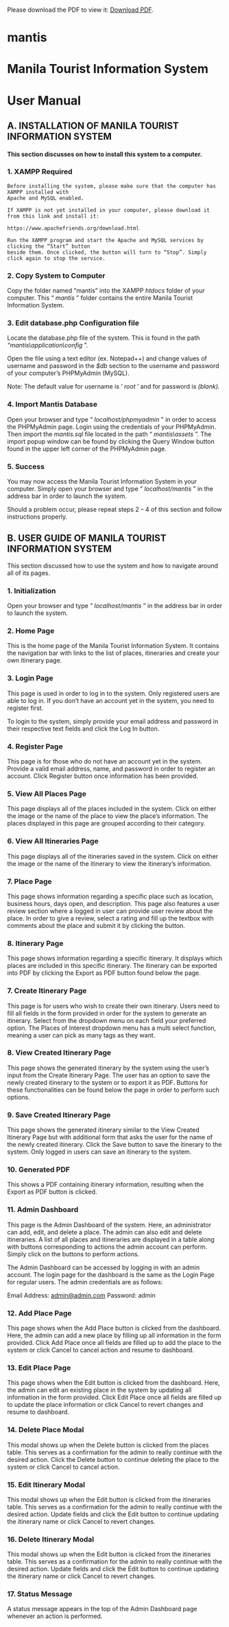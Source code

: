 <object data="https://github.com/marronmarasigan/mantis/raw/master/User%20Manual%20Manila%20Tourist%20Information%20System.pdf" type="application/pdf" width="700px" height="700px">
    <embed src="https://github.com/marronmarasigan/mantis/raw/master/User%20Manual%20Manila%20Tourist%20Information%20System.pdf">
        <p>Please download the PDF to view it: <a href="https://github.com/marronmarasigan/mantis/raw/master/User%20Manual%20Manila%20Tourist%20Information%20System.pdf">Download PDF</a>.</p>
    </embed>
</object>

# mantis

# Manila Tourist Information System

# User Manual

## A. INSTALLATION OF MANILA TOURIST INFORMATION SYSTEM

#### This section discusses on how to install this system to a computer.

### 1. XAMPP Required

```
Before installing the system, please make sure that the computer has XAMPP installed with
Apache and MySQL enabled.
```
```
If XAMPP is not yet installed in your computer, please download it from this link and install it:
```
```
https://www.apachefriends.org/download.html
```
```
Run the XAMPP program and start the Apache and MySQL services by clicking the “Start” button
beside them. Once clicked, the button will turn to “Stop”. Simply click again to stop the service.
```

### 2. Copy System to Computer

Copy the folder named “mantis” into the XAMPP _htdocs_ folder of your computer. This “ _mantis_ ”
folder contains the entire Manila Tourist Information System.

### 3. Edit database.php Configuration file

Locate the database.php file of the system. This is found in the path
_“mantis\application\config_ ”.

Open the file using a text editor (ex. Notepad++) and change values of username and password
in the _$db_ section to the username and password of your computer’s PHPMyAdmin (MySQL).

Note: The default value for username is ‘ _root_ ’ and for password is _(blank)._


### 4. Import Mantis Database

Open your browser and type “ _localhost/phpmyadmin_ ” in order to access the PHPMyAdmin
page. Login using the credentials of your PHPMyAdmin. Then import the _mantis.sql_ file located
in the path “ _mantis\assets_ ”. The import popup window can be found by clicking the Query
Window button found in the upper left corner of the PHPMyAdmin page.

### 5. Success

You may now access the Manila Tourist Information System in your computer. Simply open your
browser and type “ _localhost/mantis_ ” in the address bar in order to launch the system.

Should a problem occur, please repeat steps 2 – 4 of this section and follow instructions
properly.


## B. USER GUIDE OF MANILA TOURIST INFORMATION SYSTEM

This section discussed how to use the system and how to navigate around all of its pages.

### 1. Initialization

Open your browser and type “ _localhost/mantis_ ” in the address bar in order to launch the system.

### 2. Home Page

This is the home page of the Manila Tourist Information System. It contains the navigation bar with links
to the list of places, itineraries and create your own itinerary page.


### 3. Login Page

This page is used in order to log in to the system. Only registered users are able to log in. If you don’t
have an account yet in the system, you need to register first.

To login to the system, simply provide your email address and password in their respective text fields
and click the Log In button.

### 4. Register Page

This page is for those who do not have an account yet in the system. Provide a valid email address,
name, and password in order to register an account. Click Register button once information has been
provided.


### 5. View All Places Page

This page displays all of the places included in the system. Click on either the image or the name of the
place to view the place’s information. The places displayed in this page are grouped according to their
category.

### 6. View All Itineraries Page

This page displays all of the itineraries saved in the system. Click on either the image or the name of the
itinerary to view the itinerary’s information.


### 7. Place Page

This page shows information regarding a specific place such as location, business hours, days open, and
description. This page also features a user review section where a logged in user can provide user review
about the place. In order to give a review, select a rating and fill up the textbox with comments about
the place and submit it by clicking the button.


### 8. Itinerary Page

This page shows information regarding a specific itinerary. It displays which places are included in this
specific itinerary. The itinerary can be exported into PDF by clicking the Export as PDF button found
below the page.

### 7. Create Itinerary Page

This page is for users who wish to create their own itinerary. Users need to fill all fields in the form
provided in order for the system to generate an itinerary. Select from the dropdown menu on each field
your preferred option. The Places of Interest dropdown menu has a multi select function, meaning a
user can pick as many tags as they want.


### 8. View Created Itinerary Page

This page shows the generated itinerary by the system using the user’s input from the Create Itinerary
Page. The user has an option to save the newly created itinerary to the system or to export it as PDF.
Buttons for these functionalities can be found below the page in order to perform such options.


### 9. Save Created Itinerary Page

This page shows the generated itinerary similar to the View Created Itinerary Page but with additional
form that asks the user for the name of the newly created itinerary. Click the Save button to save the
itinerary to the system. Only logged in users can save an itinerary to the system.


### 10. Generated PDF

This shows a PDF containing itinerary information, resulting when the Export as PDF button is clicked.

### 11. Admin Dashboard

This page is the Admin Dashboard of the system. Here, an administrator can add, edit, and delete a
place. The admin can also edit and delete itineraries. A list of all places and itineraries are displayed in a
table along with buttons corresponding to actions the admin account can perform. Simply click on the
buttons to perform actions.

The Admin Dashboard can be accessed by logging in with an admin account. The login page for the
dashboard is the same as the Login Page for regular users. The admin credentials are as follows:

Email Address: admin@admin.com
Password: admin



### 12. Add Place Page

This page shows when the Add Place button is clicked from the dashboard. Here, the admin can add a
new place by filling up all information in the form provided. Click Add Place once all fields are filled up to
add the place to the system or click Cancel to cancel action and resume to dashboard.


### 13. Edit Place Page

This page shows when the Edit button is clicked from the dashboard. Here, the admin can edit an
existing place in the system by updating all information in the form provided. Click Edit Place once all
fields are filled up to update the place information or click Cancel to revert changes and resume to
dashboard.

### 14. Delete Place Modal

This modal shows up when the Delete button is clicked from the places table. This serves as a
confirmation for the admin to really continue with the desired action. Click the Delete button to
continue deleting the place to the system or click Cancel to cancel action.


### 15. Edit Itinerary Modal

This modal shows up when the Edit button is clicked from the itineraries table. This serves as a
confirmation for the admin to really continue with the desired action. Update fields and click the Edit
button to continue updating the itinerary name or click Cancel to revert changes.

### 16. Delete Itinerary Modal

This modal shows up when the Edit button is clicked from the itineraries table. This serves as a
confirmation for the admin to really continue with the desired action. Update fields and click the Edit
button to continue updating the itinerary name or click Cancel to revert changes.

### 17. Status Message

A status message appears in the top of the Admin Dashboard page whenever an action is performed.


